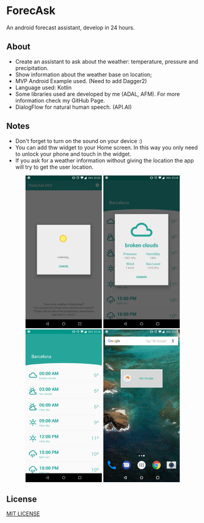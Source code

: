 # ForecAsk

An android forecast assistant, develop in 24 hours.

## About

* Create an assistant to ask about the weather: temperature, pressure and precipitation.
* Show information about the weather base on location;
* MVP Android Example used. (Need to add Dagger2)
* Language used: Kotlin
* Some libraries used are developed by me (ADAL, AFM). For more information check my GitHub Page.
* DialogFlow for natural human speech. (API.AI)

## Notes
* Don't forget to turn on the sound on your device :)
* You can add thw widget to your Home screen. In this way you only need to unlock your phone and touch in the widget.
* If you ask for a weather information without giving the location the app will try to get the user location.

<div align="center">
  <img src="art/ss_ask.jpg" width="200" alt="Ask Dialog" />
  <img src="art/ss_detail.jpg" width="200" alt="Detail Dialog" />
  <img src="art/ss_forecast.jpg" width="200" alt="Forecast Screen" />
  <img src="art/ss_widget.jpg" width="200" alt="ForecAsk widget" />
  <br />
</div>

## License
[MIT LICENSE](LICENSE.md)